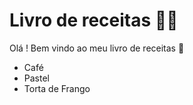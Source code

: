 # Livro de receitas :woman_cook:

Olá ! Bem vindo ao meu livro de receitas :wave:

- Café
- Pastel
- Torta de Frango